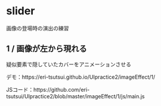 <h1>slider</h1>
画像の登場時の演出の練習

<h2>1 / 画像が左から現れる</h2>
<p>疑似要素で隠していたカバーをアニメーションさせる</p>
<p>デモ：https://eri-tsutsui.github.io/UIpractice2/imageEffect/1/</p>
<p>JSコード：https://github.com/eri-tsutsui/UIpractice2/blob/master/imageEffect/1/js/main.js</p>
